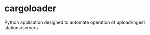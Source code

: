 # cargoloader
Python application designed to automate operation of upload/ingest stations/servers.



